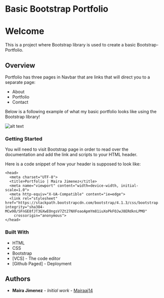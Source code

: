 # Basic Bootstrap Portfolio
# Welcome
This is a project where Bootstrap library is used to create a basic Bootstrap-Portfolio.
## Overview
Portfolio has three pages in Navbar that are links that will direct you to a separate page:
* About
* Portfolio
* Contact

Below is a following example of what my basic portfolio looks like using the Bootstrap library!

![alt text](assets/images/Bootstrap.gif)

### Getting Started
You will need to visit Bootstrap page in order to read over the documentation and add the link and scripts to your HTML header.

Here is a code snippet of how your header is supposed to look like:

``` 
<head>
  <meta charset="UTF-8">
  <title>Portfolio | Maira Jimenez</title>
  <meta name="viewport" content="width=device-width, initial-scale=1.0">
  <meta http-equiv="X-UA-Compatible" content="ie=edge">
  <link rel="stylesheet" href="https://stackpath.bootstrapcdn.com/bootstrap/4.1.3/css/bootstrap.min.css" integrity="sha384-MCw98/SFnGE8fJT3GXwEOngsV7Zt27NXFoaoApmYm81iuXoPkFOJwJ8ERdknLPMO"
    crossorigin="anonymous">
</head>

```

### Built With
* HTML
* CSS
* Bootstrap
* [VCS] - The code editor
* [Github Paged] - Deployment

## Authors

* **Maira Jimenez** - *Initial work* - [Mairaaj14](https://github.com/Mairaaj14)


